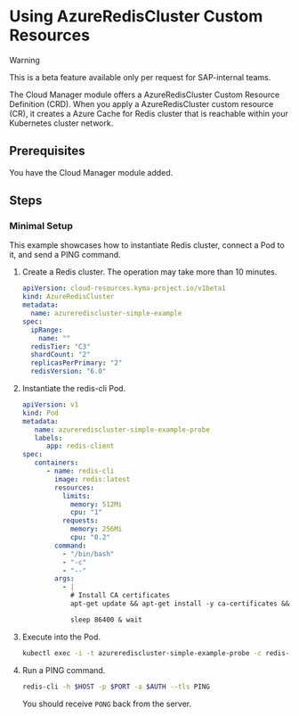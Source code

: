 # Using AzureRedisCluster Custom Resources

> [!WARNING]
> This is a beta feature available only per request for SAP-internal teams.

The Cloud Manager module offers a AzureRedisCluster Custom Resource Definition (CRD). When you apply a AzureRedisCluster custom resource (CR), it creates a Azure Cache for Redis cluster that is reachable within your Kubernetes cluster network.

## Prerequisites  <!-- {docsify-ignore} -->

You have the Cloud Manager module added.

## Steps

### Minimal Setup

This example showcases how to instantiate Redis cluster, connect a Pod to it, and send a PING command.

1. Create a Redis cluster. The operation may take more than 10 minutes.

   ```yaml
   apiVersion: cloud-resources.kyma-project.io/v1beta1
   kind: AzureRedisCluster
   metadata:
     name: azurerediscluster-simple-example
   spec:
     ipRange:
       name: ""
     redisTier: "C3"
     shardCount: "2"
     replicasPerPrimary: "2"
     redisVersion: "6.0"
   ```

2. Instantiate the redis-cli Pod.

   ```yaml
   apiVersion: v1
   kind: Pod
   metadata:
      name: azurerediscluster-simple-example-probe
      labels:
         app: redis-client
   spec:
      containers:
         - name: redis-cli
           image: redis:latest
           resources:
             limits:
               memory: 512Mi
               cpu: "1"
             requests:
               memory: 256Mi
               cpu: "0.2"
           command:
             - "/bin/bash"
             - "-c"
             - "--"
           args:
             - |
               # Install CA certificates
               apt-get update && apt-get install -y ca-certificates && update-ca-certificates;
   
               sleep 86400 & wait
   ```

3. Execute into the Pod.

   ```bash
   kubectl exec -i -t azurerediscluster-simple-example-probe -c redis-cli -- sh -c "clear; (bash || ash || sh)"
   ```

4. Run a PING command.

   ```bash
   redis-cli -h $HOST -p $PORT -a $AUTH --tls PING
   ```

   You should receive `PONG` back from the server.
